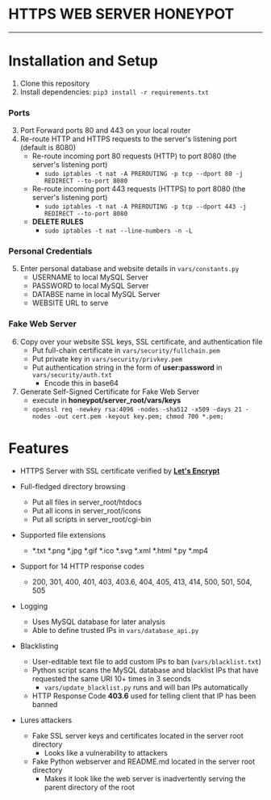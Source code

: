 # **HTTPS WEB SERVER HONEYPOT**
---
# Installation and Setup

1. Clone this repository
2. Install dependencies: `pip3 install -r requirements.txt`
### Ports
3. Port Forward ports 80 and 443 on your local router
4. Re-route HTTP and HTTPS requests to the server's listening port (default is 8080)
    * Re-route incoming port 80 requests (HTTP) to port 8080 (the server's listening port)
      * `sudo iptables -t nat -A PREROUTING -p tcp --dport 80 -j REDIRECT --to-port 8080`
    * Re-route incoming port 443 requests (HTTPS) to port 8080 (the server's listening port)
      * `sudo iptables -t nat -A PREROUTING -p tcp --dport 443 -j REDIRECT --to-port 8080`
    * **DELETE RULES**
      * `sudo iptables -t nat --line-numbers -n -L`
### Personal Credentials
5. Enter personal database and website details in `vars/constants.py`
    * USERNAME to local MySQL Server
    * PASSWORD to local MySQL Server
    * DATABSE name in local MySQL Server
    * WEBSITE URL to serve
### Fake Web Server
6. Copy over your website SSL keys, SSL certificate, and authentication file
    * Put full-chain certificate in `vars/security/fullchain.pem`
    * Put private key in `vars/security/privkey.pem`
    * Put authentication string in the form of **user:password** in `vars/security/auth.txt`
        * Encode this in base64
7. Generate Self-Signed Certificate for Fake Web Server
    * execute in **honeypot/server_root/vars/keys**
    * `openssl req -newkey rsa:4096 -nodes -sha512 -x509 -days 21 -nodes -out cert.pem -keyout key.pem; chmod 700 *.pem;`

# Features

- HTTPS Server with SSL certificate verified by [**Let's Encrypt**](https://letsencrypt.org/)

- Full-fledged directory browsing
  - Put all files in server_root/htdocs
  - Put all icons in server_root/icons
  - Put all scripts in server_root/cgi-bin

- Supported file extensions
  - *.txt  *.png  *.jpg  *.gif  *.ico  *.svg  *.xml  *.html  *.py  *.mp4

- Support for 14 HTTP response codes
  - 200, 301, 400, 401, 403, 403.6, 404, 405, 413, 414, 500, 501, 504, 505

- Logging
  - Uses MySQL database for later analysis
  - Able to define trusted IPs in `vars/database_api.py`

- Blacklisting
  - User-editable text file to add custom IPs to ban (`vars/blacklist.txt`)
  - Python script scans the MySQL database and blacklist IPs that have requested the same URI 10+ times in 3 seconds
    - `vars/update_blacklist.py` runs and will ban IPs automatically
  - HTTP Response Code **403.6** used for telling client that IP has been banned

- Lures attackers
  - Fake SSL server keys and certificates located in the server root directory
    - Looks like a vulnerability to attackers
  - Fake Python webserver and README.md located in the server root directory
    - Makes it look like the web server is inadvertently serving the parent directory of the root
